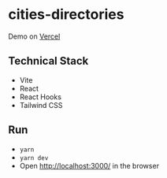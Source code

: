 # cities-directories
Demo on [Vercel](https://rick-and-morty-demo.vercel.app/)

## Technical Stack

- Vite
- React
- React Hooks
- Tailwind CSS

## Run

- `yarn`
- `yarn dev`
- Open [http://localhost:3000/](http://localhost:3000/) in the browser
